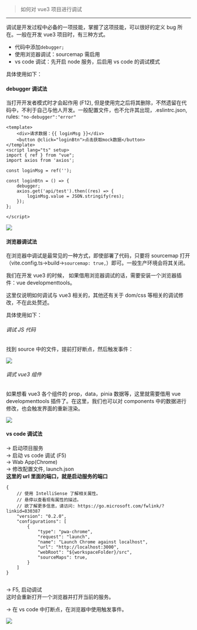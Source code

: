 > 如何对 vue3 项目进行调试

---

调试是开发过程中必备的一项技能，掌握了这项技能，可以很好的定义 bug 所在。一般在开发 vue3 项目时，有三种方式。

- 代码中添加`debugger;`
- 使用浏览器调试：sourcemap 需启用
- vs code 调试：先开启 node 服务，后启用 vs code 的调试模式

具体使用如下：

#### debugger 调试法

当打开开发者模式时才会起作用 (F12), 但是使用完之后将其删除，不然遗留在代码中，不利于自己与他人开发。一般配置文件，也不允许其出现，.eslintrc.json, rules: `"no-debugger":"error"`

```
<template>
    <div>请求数据：{{ loginMsg }}</div>
    <button @click="loginBtn">点击获取mock数据</button>
</template>
<script lang="ts" setup>
import { ref } from "vue";
import axios from 'axios';

const loginMsg = ref('');

const loginBtn = () => {
    debugger;
    axios.get('api/test').then((res) => {
        loginMsg.value = JSON.stringify(res);
    });
};

</script>
```

![](http://upload-images.jianshu.io/upload_images/2789632-302785b0d356c3f8.png)

#### 浏览器调试法

在浏览器中调试是最常见的一种方式，即使部署了代码，只要将 sourcemap 打开（vite.config.ts->build->`sourcemap: true,`）即可。一般生产环境会将其关闭。

我们在开发 vue3 的时候， 如果借用浏览器调试的话，需要安装一个浏览器插件：vue developmenttools。

这里仅说明如何调试与 vue3 相关的，其他还有关于 dom/css 等相关的调试修改，不在此处赘述。

具体使用如下：

###### 调试 JS 代码

找到 source 中的文件，提前打好断点，然后触发事件：

![](http://upload-images.jianshu.io/upload_images/2789632-c94e0353a8a99ba8.png)

###### 调式 vue3 组件

如果想看 vue3 各个组件的 prop，data，pinia 数据等，这里就需要借用 vue developmenttools 插件了。在这里，我们也可以对 components 中的数据进行修改，也会触发界面的重新渲染。

![](http://upload-images.jianshu.io/upload_images/2789632-4a4f08be780cba9e.png)

#### vs code 调试法

→ 启动项目服务  
→ 启动 vs code 调试 (F5)  
→ Wab App(Chrome)  
→ 修改配置文件, launch.json  
**这里的 url 里面的端口，就是启动服务的端口**

```
{
    // 使用 IntelliSense 了解相关属性。
    // 悬停以查看现有属性的描述。
    // 欲了解更多信息，请访问: https://go.microsoft.com/fwlink/?linkid=830387
    "version": "0.2.0",
    "configurations": [
        {
            "type": "pwa-chrome",
            "request": "launch",
            "name": "Launch Chrome against localhost",
            "url": "http://localhost:3000",
            "webRoot": "${workspaceFolder}/src",
            "sourceMaps": true,
        }
    ]
}


```

→ F5, 启动调试  
这时会重新打开一个浏览器并打开当前的服务。

→ 在 vs code 中打断点，在浏览器中使用触发事件。

![](http://upload-images.jianshu.io/upload_images/2789632-3412199eed4188fd.png)
